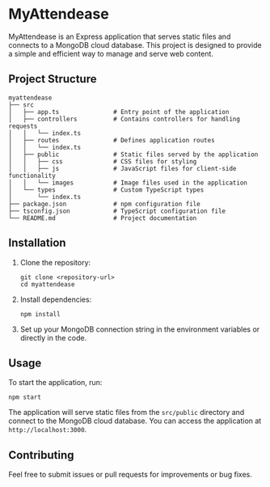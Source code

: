 # MyAttendease

MyAttendease is an Express application that serves static files and connects to a MongoDB cloud database. This project is designed to provide a simple and efficient way to manage and serve web content.

## Project Structure

```
myattendease
├── src
│   ├── app.ts               # Entry point of the application
│   ├── controllers          # Contains controllers for handling requests
│   │   └── index.ts
│   ├── routes               # Defines application routes
│   │   └── index.ts
│   ├── public               # Static files served by the application
│   │   ├── css              # CSS files for styling
│   │   ├── js               # JavaScript files for client-side functionality
│   │   └── images           # Image files used in the application
│   └── types                # Custom TypeScript types
│       └── index.ts
├── package.json             # npm configuration file
├── tsconfig.json            # TypeScript configuration file
└── README.md                # Project documentation
```

## Installation

1. Clone the repository:
   ```
   git clone <repository-url>
   cd myattendease
   ```

2. Install dependencies:
   ```
   npm install
   ```

3. Set up your MongoDB connection string in the environment variables or directly in the code.

## Usage

To start the application, run:
```
npm start
```

The application will serve static files from the `src/public` directory and connect to the MongoDB cloud database. You can access the application at `http://localhost:3000`.

## Contributing

Feel free to submit issues or pull requests for improvements or bug fixes.